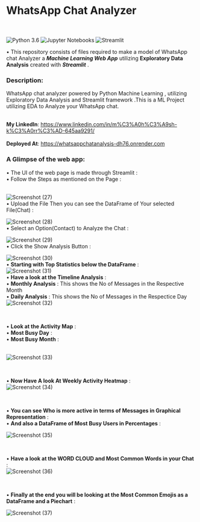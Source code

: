 # WhatsApp Chat Analyzer
<br/><br/>
![Python 3.6](https://img.shields.io/badge/Python-3.6-brightgreen.svg) ![Jupyter Notebooks](https://img.shields.io/badge/Jupyter-Notebooks-orange) ![Streamlit](https://img.shields.io/badge/Streamlit-YourBadgeColorHere.svg)
<br/>

• This repository consists of files required to make a model of WhatsApp chat Analyzer a  ___Machine Learning Web App___ utilizing __Exploratory Data Analysis__ created with ___Streamlit___ .

<h3>Description:</h3>
WhatsApp chat analyzer powered by Python Machine Learning , utilizing Exploratory Data Analysis and Streamlit framework .This is a ML Project utilizing EDA to Analyze your WhatsApp chat.<br/>

<br/>__My LinkedIn__: https://www.linkedin.com/in/m%C3%A0h%C3%A9sh-k%C3%A0rr%C3%AD-645aa9291/ <br/>
<br/>__Deployed At__: https://whatsappchatanalysis-dh76.onrender.com <br/>

<h3>A Glimpse of the web app:</h3>
• The UI of the web page is made through Streamlit :
<br/>
• Follow the Steps as mentioned on the Page :
<br/>
<br/>

![Screenshot (27)](https://github.com/Maheshkarri4444/WhatsappChatAnalysis/assets/157581288/7382099d-f506-45a5-950a-ad35e893d35b)
<br/>
• Upload the File Then you can see the DataFrame of Your selected File(Chat) :
<br/>

![Screenshot (28)](https://github.com/Maheshkarri4444/WhatsappChatAnalysis/assets/157581288/0051e4bc-3e89-419c-b008-bdd65fd38974)
<br/>
• Select an Option(Contact) to Analyze the Chat :
<br/>

![Screenshot (29)](https://github.com/Maheshkarri4444/WhatsappChatAnalysis/assets/157581288/a52f5a3d-0b00-4e47-9d3b-f9bd0d9b998a)
<br/>
• Click the Show Analysis Button :
<br/>

![Screenshot (30)](https://github.com/Maheshkarri4444/WhatsappChatAnalysis/assets/157581288/2c79e6d9-a715-43dd-ab83-5e1341fe4180)
<br/>
• __Starting with Top Statistics below the DataFrame__ :
<br/>
![Screenshot (31)](https://github.com/Maheshkarri4444/WhatsappChatAnalysis/assets/157581288/3f6f17e3-4f13-4ac1-acfc-36b469aadd90)
<br/>
• __Have a look at the Timeline Analysis__ :<br/>
• __Monthly Analysis__ : This shows the No of Messages in the Respective Month<br/>
• __Daily Analysis__ : This shows the No of Messages in the Respectice Day
<br/>
![Screenshot (32)](https://github.com/Maheshkarri4444/WhatsappChatAnalysis/assets/157581288/7ebb4837-cd02-4a00-93c8-aa1cb2a56223)

<br/>

• __Look at the Activity Map__ :<br/>
• __Most Busy Day__ :<br/>
• __Most Busy Month__ :<br/>
<br/>

![Screenshot (33)](https://github.com/Maheshkarri4444/WhatsappChatAnalysis/assets/157581288/50b2915e-bb46-4966-bc4d-017cf28260cd)

<br/>

• __Now Have A look At Weekly Activity Heatmap__ :<br/>
![Screenshot (34)](https://github.com/Maheshkarri4444/WhatsappChatAnalysis/assets/157581288/caf5fd46-f9ac-4968-b17f-308756d9af51)

<br/>

• __You can see Who is more active in terms of Messages in Graphical Representation__ :<br/>
• __And also a DataFrame of Most Busy Users in Percentages__ :<br/>

![Screenshot (35)](https://github.com/Maheshkarri4444/WhatsappChatAnalysis/assets/157581288/60f73e8e-992e-4e24-ae1f-6fb77a61184b)

<br/>

• __Have a look at the WORD CLOUD and Most Common Words in your Chat__ :<br/>
![Screenshot (36)](https://github.com/Maheshkarri4444/WhatsappChatAnalysis/assets/157581288/04fd43a7-35ba-496a-84ae-231f55e9e2ed)

<br/>

• __Finally at the end you will be looking at the Most Common Emojis as a DataFrame and a Piechart__ :<br/>

![Screenshot (37)](https://github.com/Maheshkarri4444/WhatsappChatAnalysis/assets/157581288/b0969ab4-bc0c-4f4e-8ac3-ed5e5e0c1caf)








